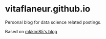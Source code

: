 # vitaflaneur.github.io

Personal blog for data science related postings. 

Based on [mkkim85's blog](https://github.com/mkkim85/mkkim85.github.io)
